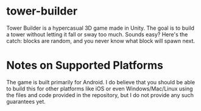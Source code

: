 # tower-builder

Tower Builder is a hypercasual 3D game made in Unity. The goal is to build a tower without letting it fall or sway too much. Sounds easy? Here's the catch: blocks are random, and you never know what block will spawn next.


# Notes on Supported Platforms

The game is built primarily for Android. I do believe that you should be able to build this for other platforms like iOS or even Windows/Mac/Linux using the files and code provided in the repository, but I do not provide any such guarantees yet.
